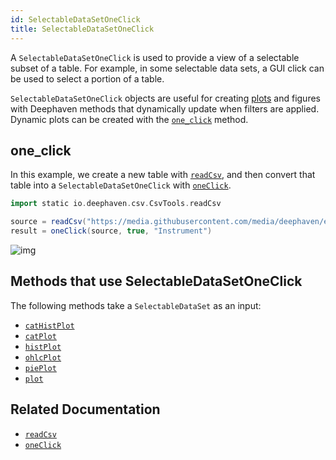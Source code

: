 ```yaml
---
id: SelectableDataSetOneClick
title: SelectableDataSetOneClick
---
```


A `SelectableDataSetOneClick` is used to provide a view of a selectable subset of a table. For example, in some selectable data sets, a GUI click can be used to select a portion of a table.

`SelectableDataSetOneClick` objects are useful for creating [plots](../../../how-to-guides/plotting/xy-series.md) and figures with Deephaven methods that dynamically update when filters are applied. Dynamic plots can be created with the [`one_click`](../../plot/oneClick.md) method.

## one_click

In this example, we create a new table with [`readCsv`](../../data-import-export/CSV/readCsv.md), and then convert that table into a `SelectableDataSetOneClick` with [`oneClick`](../../plot/oneClick.md).

```groovy order=null
import static io.deephaven.csv.CsvTools.readCsv

source = readCsv("https://media.githubusercontent.com/media/deephaven/examples/main/CryptoCurrencyHistory/CSV/CryptoTrades_20210922.csv")
result = oneClick(source, true, "Instrument")
```

![img](../../../assets/how-to/oc-true.png)

## Methods that use SelectableDataSetOneClick

The following methods take a `SelectableDataSet` as an input:

- [`catHistPlot`](../../plot/catHistPlot.md)
- [`catPlot`](../../plot/catPlot.md)
- [`histPlot`](../../plot/histPlot.md)
- [`ohlcPlot`](../../plot/ohlcPlot.md)
- [`piePlot`](../../plot/piePlot.md)
- [`plot`](../../plot/plot.md)

## Related Documentation

- [`readCsv`](../../data-import-export/CSV/readCsv.md)
- [`oneClick`](../../plot/oneClick.md)

